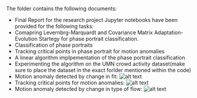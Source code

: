 The folder contains the following documents:
* Final Report for the research project
Jupyter notebooks have been provided for the following tasks:
* Comapring Levernbrg-Marquardt and Covariance Matrix Adaptation- Evolution Startegy for phase portrait classification.
* Classification of phase portraits
* Tracking critical points in phase portrait for motion anomalies
* A linear algorithm implpementation of the phase portrait classification
* Experimenting the algorithm on the UMN crowd activity dataset(make sure to place the dataset in the exact forlder mentioned within the code)
* Motion anomaly detected by change in fit:
![alt text](https://github.com/pranaava/Motion-Anomaly-Detection/blob/master/rnd_coll_anom3.png "Motion anomaly detectde by change in fit" )
* Tracking critical points for motion anomalies:
![alt text](https://github.com/pranaava/Motion-Anomaly-Detection/blob/master/rnd_coll_anom2.png "Tracking critical points for motion anomalies" )
* Motion anomaly detected by change in type of flow:
![alt text](https://github.com/pranaava/Motion-Anomaly-Detection/blob/master/rnd_coll_anom1.png "Motion anomaly detected by change in type of flow" )


